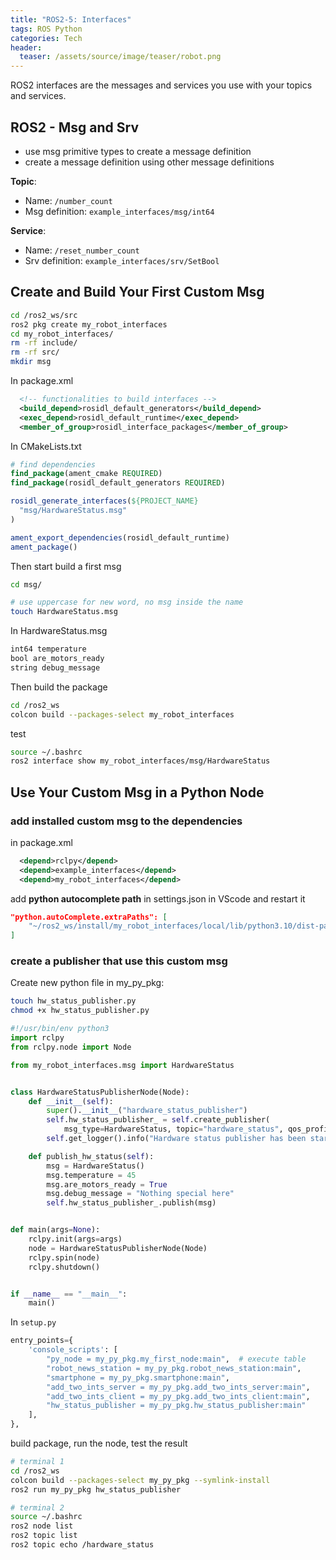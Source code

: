```yaml
---
title: "ROS2-5: Interfaces"
tags: ROS Python
categories: Tech
header:
  teaser: /assets/source/image/teaser/robot.png
---
```


ROS2 interfaces are the messages and services you use with your topics and services.

## ROS2 - Msg and Srv

 - use msg primitive types to create a message definition
 - create a message definition using other message definitions

**Topic**:
 - Name: `/number_count`
 - Msg definition: `example_interfaces/msg/int64`

**Service**:
 - Name: `/reset_number_count`
 - Srv definition: `example_interfaces/srv/SetBool`


## Create and Build Your First Custom Msg

```bash
cd /ros2_ws/src
ros2 pkg create my_robot_interfaces 
cd my_robot_interfaces/
rm -rf include/
rm -rf src/
mkdir msg

```
In package.xml
```xml
  <!-- functionalities to build interfaces -->
  <build_depend>rosidl_default_generators</build_depend>
  <exec_depend>rosidl_default_runtime</exec_depend>
  <member_of_group>rosidl_interface_packages</member_of_group>
```

In CMakeLists.txt
```cmake
# find dependencies
find_package(ament_cmake REQUIRED)
find_package(rosidl_default_generators REQUIRED)

rosidl_generate_interfaces(${PROJECT_NAME}
  "msg/HardwareStatus.msg"
)

ament_export_dependencies(rosidl_default_runtime)
ament_package()
```

Then start build a first msg
```bash
cd msg/

# use uppercase for new word, no msg inside the name
touch HardwareStatus.msg
```

In HardwareStatus.msg
```txt
int64 temperature
bool are_motors_ready
string debug_message
```

Then build the package
```bash
cd /ros2_ws
colcon build --packages-select my_robot_interfaces
```

test
```bash
source ~/.bashrc
ros2 interface show my_robot_interfaces/msg/HardwareStatus
```

## Use Your Custom Msg in a Python Node

### add installed custom msg to the dependencies
in package.xml
```xml
  <depend>rclpy</depend>
  <depend>example_interfaces</depend>
  <depend>my_robot_interfaces</depend>
```

add **python autocomplete path** in settings.json in VScode and restart it
```json
"python.autoComplete.extraPaths": [
    "~/ros2_ws/install/my_robot_interfaces/local/lib/python3.10/dist-packages/my_robot_interfaces/"
]
```

### create a publisher that use this custom msg

Create new python file in my_py_pkg:
```bash
touch hw_status_publisher.py
chmod +x hw_status_publisher.py
```




```python
#!/usr/bin/env python3
import rclpy
from rclpy.node import Node

from my_robot_interfaces.msg import HardwareStatus


class HardwareStatusPublisherNode(Node):
    def __init__(self):
        super().__init__("hardware_status_publisher")
        self.hw_status_publisher_ = self.create_publisher(
            msg_type=HardwareStatus, topic="hardware_status", qos_profile=10)
        self.get_logger().info("Hardware status publisher has been started!")

    def publish_hw_status(self):
        msg = HardwareStatus()
        msg.temperature = 45
        msg.are_motors_ready = True
        msg.debug_message = "Nothing special here"
        self.hw_status_publisher_.publish(msg)


def main(args=None):
    rclpy.init(args=args)
    node = HardwareStatusPublisherNode(Node)
    rclpy.spin(node)
    rclpy.shutdown()


if __name__ == "__main__":
    main()

```


In `setup.py`
```python
entry_points={
    'console_scripts': [
        "py_node = my_py_pkg.my_first_node:main",  # execute table
        "robot_news_station = my_py_pkg.robot_news_station:main",
        "smartphone = my_py_pkg.smartphone:main",
        "add_two_ints_server = my_py_pkg.add_two_ints_server:main",
        "add_two_ints_client = my_py_pkg.add_two_ints_client:main",
        "hw_status_publisher = my_py_pkg.hw_status_publisher:main"
    ],
},
```

build package, run the node, test the result
```bash
# terminal 1
cd /ros2_ws
colcon build --packages-select my_py_pkg --symlink-install
ros2 run my_py_pkg hw_status_publisher

# terminal 2
source ~/.bashrc
ros2 node list
ros2 topic list
ros2 topic echo /hardware_status
```
